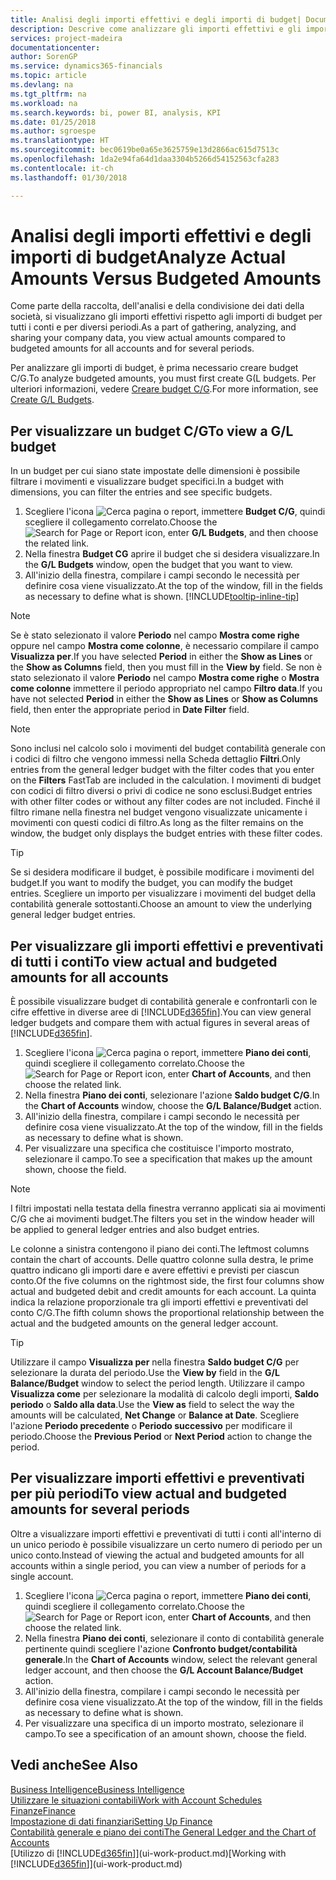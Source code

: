 ```yaml
---
title: Analisi degli importi effettivi e degli importi di budget| Documenti Microsoft
description: Descrive come analizzare gli importi effettivi e gli importi di budget.
services: project-madeira
documentationcenter: 
author: SorenGP
ms.service: dynamics365-financials
ms.topic: article
ms.devlang: na
ms.tgt_pltfrm: na
ms.workload: na
ms.search.keywords: bi, power BI, analysis, KPI
ms.date: 01/25/2018
ms.author: sgroespe
ms.translationtype: HT
ms.sourcegitcommit: bec0619be0a65e3625759e13d2866ac615d7513c
ms.openlocfilehash: 1da2e94fa64d1daa3304b5266d54152563cfa283
ms.contentlocale: it-ch
ms.lasthandoff: 01/30/2018

---
```

# <a name="analyze-actual-amounts-versus-budgeted-amounts"></a><span data-ttu-id="ced1b-103">Analisi degli importi effettivi e degli importi di budget</span><span class="sxs-lookup"><span data-stu-id="ced1b-103">Analyze Actual Amounts Versus Budgeted Amounts</span></span>
<span data-ttu-id="ced1b-104">Come parte della raccolta, dell'analisi e della condivisione dei dati della società, si visualizzano gli importi effettivi rispetto agli importi di budget per tutti i conti e per diversi periodi.</span><span class="sxs-lookup"><span data-stu-id="ced1b-104">As a part of gathering, analyzing, and sharing your company data, you view actual amounts compared to budgeted amounts for all accounts and for several periods.</span></span>

<span data-ttu-id="ced1b-105">Per analizzare gli importi di budget, è prima necessario creare budget C/G.</span><span class="sxs-lookup"><span data-stu-id="ced1b-105">To analyze budgeted amounts, you must first create G(L budgets.</span></span> <span data-ttu-id="ced1b-106">Per ulteriori informazioni, vedere [Creare budget C/G](finance-how-create-budgets.md).</span><span class="sxs-lookup"><span data-stu-id="ced1b-106">For more information, see [Create G/L Budgets](finance-how-create-budgets.md).</span></span>

## <a name="to-view-a-gl-budget"></a><span data-ttu-id="ced1b-107">Per visualizzare un budget C/G</span><span class="sxs-lookup"><span data-stu-id="ced1b-107">To view a G/L budget</span></span>
<span data-ttu-id="ced1b-108">In un budget per cui siano state impostate delle dimensioni è possibile filtrare i movimenti e visualizzare budget specifici.</span><span class="sxs-lookup"><span data-stu-id="ced1b-108">In a budget with dimensions, you can filter the entries and see specific budgets.</span></span>

1. <span data-ttu-id="ced1b-109">Scegliere l'icona ![Cerca pagina o report](media/ui-search/search_small.png "icona Cerca pagina o report"), immettere **Budget C/G**, quindi scegliere il collegamento correlato.</span><span class="sxs-lookup"><span data-stu-id="ced1b-109">Choose the ![Search for Page or Report](media/ui-search/search_small.png "Search for Page or Report icon") icon, enter **G/L Budgets**, and then choose the related link.</span></span>
2. <span data-ttu-id="ced1b-110">Nella finestra **Budget CG** aprire il budget che si desidera visualizzare.</span><span class="sxs-lookup"><span data-stu-id="ced1b-110">In the **G/L Budgets** window, open the budget that you want to view.</span></span>  
3. <span data-ttu-id="ced1b-111">All'inizio della finestra, compilare i campi secondo le necessità per definire cosa viene visualizzato.</span><span class="sxs-lookup"><span data-stu-id="ced1b-111">At the top of the window, fill in the fields as necessary to define what is shown.</span></span> [!INCLUDE[tooltip-inline-tip](includes/tooltip-inline-tip_md.md)]

> [!NOTE]  
>   <span data-ttu-id="ced1b-112">Se è stato selezionato il valore **Periodo** nel campo **Mostra come righe** oppure nel campo **Mostra come colonne**, è necessario compilare il campo **Visualizza per**.</span><span class="sxs-lookup"><span data-stu-id="ced1b-112">If you have selected **Period** in either the **Show as Lines** or the **Show as Columns** field, then you must fill in the **View by** field.</span></span> <span data-ttu-id="ced1b-113">Se non è stato selezionato il valore **Periodo** nel campo **Mostra come righe** o **Mostra come colonne** immettere il periodo appropriato nel campo **Filtro data**.</span><span class="sxs-lookup"><span data-stu-id="ced1b-113">If you have not selected **Period** in either the **Show as Lines** or **Show as Columns** field, then enter the appropriate period in **Date Filter** field.</span></span>  

> [!NOTE]  
>   <span data-ttu-id="ced1b-114">Sono inclusi nel calcolo solo i movimenti del budget contabilità generale con i codici di filtro che vengono immessi nella Scheda dettaglio **Filtri**.</span><span class="sxs-lookup"><span data-stu-id="ced1b-114">Only entries from the general ledger budget with the filter codes that you enter on the **Filters** FastTab are included in the calculation.</span></span> <span data-ttu-id="ced1b-115">I movimenti di budget con codici di filtro diversi o privi di codice ne sono esclusi.</span><span class="sxs-lookup"><span data-stu-id="ced1b-115">Budget entries with other filter codes or without any filter codes are not included.</span></span> <span data-ttu-id="ced1b-116">Finché il filtro rimane nella finestra nel budget vengono visualizzate unicamente i movimenti con questi codici di filtro.</span><span class="sxs-lookup"><span data-stu-id="ced1b-116">As long as the filter remains on the window, the budget only displays the budget entries with these filter codes.</span></span>  

> [!TIP]  
>   <span data-ttu-id="ced1b-117">Se si desidera modificare il budget, è possibile modificare i movimenti del budget.</span><span class="sxs-lookup"><span data-stu-id="ced1b-117">If you want to modify the budget, you can modify the budget entries.</span></span> <span data-ttu-id="ced1b-118">Scegliere un importo per visualizzare i movimenti del budget della contabilità generale sottostanti.</span><span class="sxs-lookup"><span data-stu-id="ced1b-118">Choose an amount to view the underlying general ledger budget entries.</span></span>

## <a name="to-view-actual-and-budgeted-amounts-for-all-accounts"></a><span data-ttu-id="ced1b-119">Per visualizzare gli importi effettivi e preventivati di tutti i conti</span><span class="sxs-lookup"><span data-stu-id="ced1b-119">To view actual and budgeted amounts for all accounts</span></span>  
<span data-ttu-id="ced1b-120">È possibile visualizzare budget di contabilità generale e confrontarli con le cifre effettive in diverse aree di [!INCLUDE[d365fin](includes/d365fin_md.md)].</span><span class="sxs-lookup"><span data-stu-id="ced1b-120">You can view general ledger budgets and compare them with actual figures in several areas of [!INCLUDE[d365fin](includes/d365fin_md.md)].</span></span>

1. <span data-ttu-id="ced1b-121">Scegliere l'icona ![Cerca pagina o report](media/ui-search/search_small.png "icona Cerca pagina o report"), immettere **Piano dei conti**, quindi scegliere il collegamento correlato.</span><span class="sxs-lookup"><span data-stu-id="ced1b-121">Choose the ![Search for Page or Report](media/ui-search/search_small.png "Search for Page or Report icon") icon, enter **Chart of Accounts**, and then choose the related link.</span></span>  
2. <span data-ttu-id="ced1b-122">Nella finestra **Piano dei conti**, selezionare l'azione **Saldo budget C/G**.</span><span class="sxs-lookup"><span data-stu-id="ced1b-122">In the **Chart of Accounts** window, choose the **G/L Balance/Budget** action.</span></span>
3. <span data-ttu-id="ced1b-123">All'inizio della finestra, compilare i campi secondo le necessità per definire cosa viene visualizzato.</span><span class="sxs-lookup"><span data-stu-id="ced1b-123">At the top of the window, fill in the fields as necessary to define what is shown.</span></span>  
4. <span data-ttu-id="ced1b-124">Per visualizzare una specifica che costituisce l'importo mostrato, selezionare il campo.</span><span class="sxs-lookup"><span data-stu-id="ced1b-124">To see a specification that makes up the amount shown, choose the field.</span></span>  

> [!NOTE]  
>   <span data-ttu-id="ced1b-125">I filtri impostati nella testata della finestra verranno applicati sia ai movimenti C/G che ai movimenti budget.</span><span class="sxs-lookup"><span data-stu-id="ced1b-125">The filters you set in the window header will be applied to general ledger entries and also budget entries.</span></span>

<span data-ttu-id="ced1b-126">Le colonne a sinistra contengono il piano dei conti.</span><span class="sxs-lookup"><span data-stu-id="ced1b-126">The leftmost columns contain the chart of accounts.</span></span> <span data-ttu-id="ced1b-127">Delle quattro colonne sulla destra, le prime quattro indicano gli importi dare e avere effettivi e previsti per ciascun conto.</span><span class="sxs-lookup"><span data-stu-id="ced1b-127">Of the five columns on the rightmost side, the first four columns show actual and budgeted debit and credit amounts for each account.</span></span> <span data-ttu-id="ced1b-128">La quinta indica la relazione proporzionale tra gli importi effettivi e preventivati del conto C/G.</span><span class="sxs-lookup"><span data-stu-id="ced1b-128">The fifth column shows the proportional relationship between the actual and the budgeted amounts on the general ledger account.</span></span>  

> [!TIP]  
>   <span data-ttu-id="ced1b-129">Utilizzare il campo **Visualizza per** nella finestra **Saldo budget C/G** per selezionare la durata del periodo.</span><span class="sxs-lookup"><span data-stu-id="ced1b-129">Use the **View by** field in the **G/L Balance/Budget** window to select the period length.</span></span> <span data-ttu-id="ced1b-130">Utilizzare il campo **Visualizza come** per selezionare la modalità di calcolo degli importi, **Saldo periodo** o **Saldo alla data**.</span><span class="sxs-lookup"><span data-stu-id="ced1b-130">Use the **View as** field to select the way the amounts will be calculated, **Net Change** or **Balance at Date**.</span></span> <span data-ttu-id="ced1b-131">Scegliere l'azione **Periodo precedente** o **Periodo successivo** per modificare il periodo.</span><span class="sxs-lookup"><span data-stu-id="ced1b-131">Choose the **Previous Period** or **Next Period** action to change the period.</span></span>  

## <a name="to-view-actual-and-budgeted-amounts-for-several-periods"></a><span data-ttu-id="ced1b-132">Per visualizzare importi effettivi e preventivati per più periodi</span><span class="sxs-lookup"><span data-stu-id="ced1b-132">To view actual and budgeted amounts for several periods</span></span>  
<span data-ttu-id="ced1b-133">Oltre a visualizzare importi effettivi e preventivati di tutti i conti all'interno di un unico periodo è possibile visualizzare un certo numero di periodo per un unico conto.</span><span class="sxs-lookup"><span data-stu-id="ced1b-133">Instead of viewing the actual and budgeted amounts for all accounts within a single period, you can view a number of periods for a single account.</span></span>  

1. <span data-ttu-id="ced1b-134">Scegliere l'icona ![Cerca pagina o report](media/ui-search/search_small.png "icona Cerca pagina o report"), immettere **Piano dei conti**, quindi scegliere il collegamento correlato.</span><span class="sxs-lookup"><span data-stu-id="ced1b-134">Choose the ![Search for Page or Report](media/ui-search/search_small.png "Search for Page or Report icon") icon, enter **Chart of Accounts**, and then choose the related link.</span></span>  
2. <span data-ttu-id="ced1b-135">Nella finestra **Piano dei conti**, selezionare il conto di contabilità generale pertinente quindi scegliere l'azione **Confronto budget/contabilità generale**.</span><span class="sxs-lookup"><span data-stu-id="ced1b-135">In the **Chart of Accounts** window, select the relevant general ledger account, and then choose the **G/L Account Balance/Budget** action.</span></span>  
3. <span data-ttu-id="ced1b-136">All'inizio della finestra, compilare i campi secondo le necessità per definire cosa viene visualizzato.</span><span class="sxs-lookup"><span data-stu-id="ced1b-136">At the top of the window, fill in the fields as necessary to define what is shown.</span></span>   
4. <span data-ttu-id="ced1b-137">Per visualizzare una specifica di un importo mostrato, selezionare il campo.</span><span class="sxs-lookup"><span data-stu-id="ced1b-137">To see a specification of an amount shown, choose the field.</span></span>  

## <a name="see-also"></a><span data-ttu-id="ced1b-138">Vedi anche</span><span class="sxs-lookup"><span data-stu-id="ced1b-138">See Also</span></span>
[<span data-ttu-id="ced1b-139">Business Intelligence</span><span class="sxs-lookup"><span data-stu-id="ced1b-139">Business Intelligence</span></span>](bi.md)  
[<span data-ttu-id="ced1b-140">Utilizzare le situazioni contabili</span><span class="sxs-lookup"><span data-stu-id="ced1b-140">Work with Account Schedules</span></span>](bi-how-work-account-schedule.md)  
[<span data-ttu-id="ced1b-141">Finanze</span><span class="sxs-lookup"><span data-stu-id="ced1b-141">Finance</span></span>](finance.md)  
[<span data-ttu-id="ced1b-142">Impostazione di dati finanziari</span><span class="sxs-lookup"><span data-stu-id="ced1b-142">Setting Up Finance</span></span>](finance-setup-finance.md)  
[<span data-ttu-id="ced1b-143">Contabilità generale e piano dei conti</span><span class="sxs-lookup"><span data-stu-id="ced1b-143">The General Ledger and the Chart of Accounts</span></span>](finance-general-ledger.md)  
<span data-ttu-id="ced1b-144">[Utilizzo di [!INCLUDE[d365fin](includes/d365fin_md.md)]](ui-work-product.md)</span><span class="sxs-lookup"><span data-stu-id="ced1b-144">[Working with [!INCLUDE[d365fin](includes/d365fin_md.md)]](ui-work-product.md)</span></span>  

